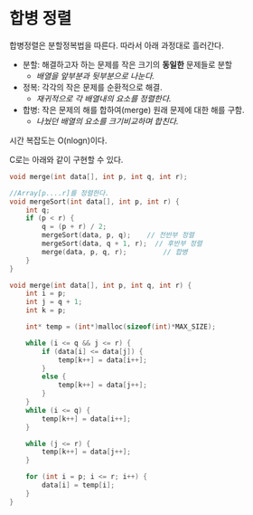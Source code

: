 # 합병 정렬

합병정렬은 분할정복법을 따른다. 따라서 아래 과정대로 흘러간다.

* 분할: 해결하고자 하는 문제를 작은 크기의 **동일한** 문제들로 분할
  * _배열을 앞부분과 뒷부분으로 나눈다._
* 정복: 각각의 작은 문제를 순환적으로 해결.
  * _재귀적으로 각 배열내의 요소를 정렬한다._
* 합병: 작은 문제의 해를 합하여\(merge\) 원래 문제에 대한 해를 구함.
  * _나눴던 배열의 요소를 크기비교하며 합친다._

시간 복잡도는 O\(nlogn\)이다.

C로는 아래와 같이 구현할 수 있다.

```c
void merge(int data[], int p, int q, int r);

//Array[p....r]를 정렬한다.
void mergeSort(int data[], int p, int r) {
    int q;
    if (p < r) {
        q = (p + r) / 2;
        mergeSort(data, p, q);    // 전반부 정렬
        mergeSort(data, q + 1, r);  // 후반부 정렬
        merge(data, p, q, r);         // 합병
    }
}

void merge(int data[], int p, int q, int r) {
    int i = p;
    int j = q + 1;
    int k = p;    

    int* temp = (int*)malloc(sizeof(int)*MAX_SIZE);

    while (i <= q && j <= r) {
        if (data[i] <= data[j]) {
            temp[k++] = data[i++];
        }
        else {
            temp[k++] = data[j++];
        }
    }
    while (i <= q) {
        temp[k++] = data[i++];
    }

    while (j <= r) {
        temp[k++] = data[j++];
    }

    for (int i = p; i <= r; i++) {
        data[i] = temp[i];
    }
}
```

